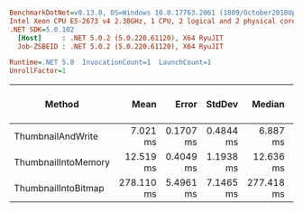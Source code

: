 ``` ini

BenchmarkDotNet=v0.13.0, OS=Windows 10.0.17763.2061 (1809/October2018Update/Redstone5)
Intel Xeon CPU E5-2673 v4 2.30GHz, 1 CPU, 2 logical and 2 physical cores
.NET SDK=5.0.102
  [Host]     : .NET 5.0.2 (5.0.220.61120), X64 RyuJIT
  Job-ZSBEID : .NET 5.0.2 (5.0.220.61120), X64 RyuJIT

Runtime=.NET 5.0  InvocationCount=1  LaunchCount=1  
UnrollFactor=1  

```
|              Method |       Mean |     Error |    StdDev |     Median |     Gen 0 |     Gen 1 |     Gen 2 |    Allocated | Allocated native memory | Native memory leak |
|-------------------- |-----------:|----------:|----------:|-----------:|----------:|----------:|----------:|-------------:|------------------------:|-------------------:|
|   ThumbnailAndWrite |   7.021 ms | 0.1707 ms | 0.4844 ms |   6.887 ms |         - |         - |         - |         80 B |             6,919,055 B |                  - |
| ThumbnailIntoMemory |  12.519 ms | 0.4049 ms | 1.1938 ms |  12.636 ms |         - |         - |         - |  5,683,904 B |            12,597,362 B |                  - |
| ThumbnailIntoBitmap | 278.110 ms | 5.4961 ms | 7.1465 ms | 277.418 ms | 1000.0000 | 1000.0000 | 1000.0000 | 11,367,272 B |            12,818,936 B |              160 B |
